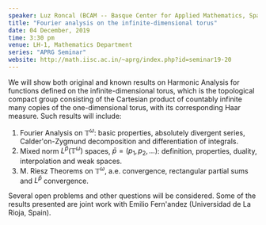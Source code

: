 ```yaml
---
speaker: Luz Roncal (BCAM -- Basque Center for Applied Mathematics, Spain)
title: "Fourier analysis on the infinite-dimensional torus"
date: 04 December, 2019
time: 3:30 pm
venue: LH-1, Mathematics Department
series: "APRG Seminar"
website: http://math.iisc.ac.in/~aprg/index.php?id=seminar19-20
---
```


We will show both original and known results on Harmonic Analysis for
functions defined on the infinite-dimensional torus, which is the
topological compact group consisting of the Cartesian product of
countably infinite many copies of the one-dimensional torus, with
its corresponding Haar measure. Such results will include:
1. Fourier Analysis on $\mathbb{T}^{\omega}$: basic properties,
absolutely divergent series, Calder\'on-Zygmund decomposition
and differentiation of integrals.
2. Mixed norm $L^{\bar{p}}(\mathbb{T}^{\omega})$ spaces,
$\bar{p}=(p_1,p_2,\ldots)$: definition, properties, duality,
interpolation and weak spaces.
3. M. Riesz Theorems on $\mathbb{T}^{\omega}$, a.e. convergence,
rectangular partial sums and $L^{\bar{p}}$ convergence.

Several open problems and other questions will be considered.  Some of
the results presented are joint work with Emilio Fern\'andez
(Universidad de La Rioja, Spain).

